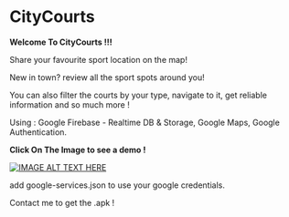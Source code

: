 # CityCourts
<b>Welcome To CityCourts !!! </b>

Share your favourite sport location on the map!

New in town? review all the sport spots around you!

You can also filter the courts by your type, navigate to it, get reliable information and so much more ! 

Using : Google Firebase - Realtime DB & Storage, Google Maps, Google Authentication.

<b> Click On The Image to see a demo ! </b>


[![IMAGE ALT TEXT HERE](https://i.ibb.co/KqcLQq7/citycourts.png)](https://www.youtube.com/watch?v=aXUVrnOXwes&t=1s)

add google-services.json to use your google credentials.

Contact me to get the .apk !
